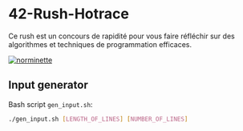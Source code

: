 # 42-Rush-Hotrace
Ce rush est un concours de rapidité pour vous faire réfléchir sur des algorithmes et techniques de programmation efficaces.

[![norminette](https://github.com/Alexdelia/42-Rush-Hotrace/actions/workflows/norminette.yml/badge.svg)](https://github.com/Alexdelia/42-Rush-Hotrace/actions/workflows/norminette.yml)

## Input generator
Bash script `gen_input.sh`:
```sh
./gen_input.sh [LENGTH_OF_LINES] [NUMBER_OF_LINES]
```

